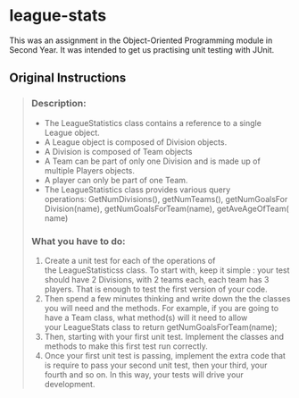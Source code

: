 # league-stats
This was an assignment in the Object-Oriented Programming module in Second Year.
It was intended to get us practising unit testing with JUnit.

## Original Instructions
>### Description:
>- The LeagueStatistics class contains a reference to a single League object.
>- A League object is composed of Division objects.
>- A Division is composed of Team objects
>- A Team can be part of only one Division and is made up of multiple Players objects.
>- A player can only be part of one Team.
>- The LeagueStatistics class provides various query operations: GetNumDivisions(), getNumTeams(), getNumGoalsForDivision(name), getNumGoalsForTeam(name), getAveAgeOfTeam(name)
>
>### What you have to do:
>1. Create a unit test for each of the operations of the LeagueStatisticss class. To start with, keep it simple : your test should have 2 Divisions, with 2 teams each, each team has 3 players. That is enough to test the first version of your code.
>2. Then spend a few minutes thinking and write down the the classes you will need and the methods. For example, if you are going to have a Team class, what method(s) will it need to allow your LeagueStats class to return getNumGoalsForTeam(name);
>3. Then, starting with your first unit test. Implement the classes and methods to make this first test run correctly. 
>4. Once your first unit test is passing, implement the extra code that is require to pass your second unit test, then your third, your fourth and so on. In this way, your tests will drive your development.
